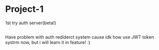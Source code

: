# Project-1
 1st  try auth server(beta!)
 ##
 Have problem with auth rediderct system cause idk how use JWT token systrm now, but i will learn it in feature! :)
